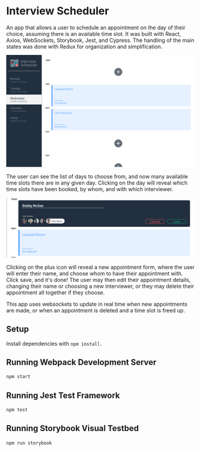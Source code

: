 # Interview Scheduler

An app that allows a user to schedule an appointment on the day of their choice, assuming there is an available time slot. It was built with React, Axios, WebSockets, Storybook, Jest, and Cypress. The handling of the main states was done with Redux for organization and simplification.

![Main Page](/docs/main-page.png)

The user can see the list of days to choose from, and now many available time slots there are in any given day. Clicking on the day will reveal which time slots have been booked, by whom, and with which interviewer.

![Appointment Form](/docs/appointment-form.png)

Clicking on the plus icon will reveal a new appointment form, where the user will enter their name, and choose whom to have their appointment with. Click save, and it's done! The user may then edit their appointment details, changing their name or choosing a new interviewer, or they may delete their appointment all together if they choose.

This app uses websockets to update in real time when new appointments are made, or when an appointment is deleted and a time slot is freed up.


## Setup

Install dependencies with `npm install`.

## Running Webpack Development Server

```sh
npm start
```

## Running Jest Test Framework

```sh
npm test
```

## Running Storybook Visual Testbed

```sh
npm run storybook
```
